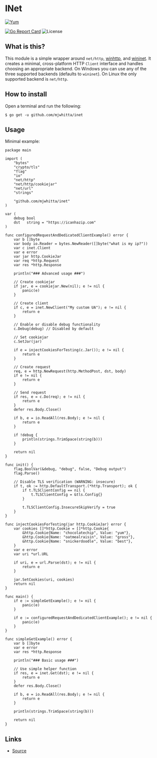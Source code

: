 # INet

[![Yum](https://img.shields.io/badge/-Buy%20me%20a%20cookie-blue?labelColor=grey&logo=cookiecutter&style=for-the-badge)](https://www.buymeacoffee.com/mjwhitta)

[![Go Report Card](https://goreportcard.com/badge/github.com/mjwhitta/inet?style=for-the-badge)](https://goreportcard.com/report/github.com/mjwhitta/inet)
![License](https://img.shields.io/github/license/mjwhitta/inet?style=for-the-badge)

## What is this?

This module is a simple wrapper around `net/http`, [winhttp], and
[wininet]. It creates a minimal, cross-platform HTTP `Client`
interface and handles choosing an appropriate backend. On Windows you
can use any of the three supported backends (defaults to `wininet`).
On Linux the only supported backend is `net/http`.

[winhttp]: https://github.com/mjwhitta/win/tree/main/winhttp
[wininet]: https://github.com/mjwhitta/win/tree/main/wininet

## How to install

Open a terminal and run the following:

```
$ go get -u github.com/mjwhitta/inet
```

## Usage

Minimal example:

```
package main

import (
    "bytes"
    "crypto/tls"
    "flag"
    "io"
    "net/http"
    "net/http/cookiejar"
    "net/url"
    "strings"

    "github.com/mjwhitta/inet"
)

var (
    debug bool
    dst   string = "https://icanhazip.com"
)

func configuredRequestAndDedicatedClientExample() error {
    var b []byte
    var body io.Reader = bytes.NewReader([]byte("what is my ip?"))
    var c inet.Client
    var e error
    var jar http.CookieJar
    var req *http.Request
    var res *http.Response

    println("### Advanced usage ###")

    // Create cookiejar
    if jar, e = cookiejar.New(nil); e != nil {
        panic(e)
    }

    // Create client
    if c, e = inet.NewClient("My custom UA"); e != nil {
        return e
    }

    // Enable or disable debug functionality
    c.Debug(debug) // Disabled by default

    // Set cookiejar
    c.SetJar(jar)

    if e = injectCookiesForTesting(c.Jar()); e != nil {
        return e
    }

    // Create request
    req, e = http.NewRequest(http.MethodPost, dst, body)
    if e != nil {
        return e
    }

    // Send request
    if res, e = c.Do(req); e != nil {
        return e
    }
    defer res.Body.Close()

    if b, e = io.ReadAll(res.Body); e != nil {
        return e
    }

    if !debug {
        println(strings.TrimSpace(string(b)))
    }

    return nil
}

func init() {
    flag.BoolVar(&debug, "debug", false, "Debug output")
    flag.Parse()

    // Disable TLS verification (WARNING: insecure)
    if t, ok := http.DefaultTransport.(*http.Transport); ok {
        if t.TLSClientConfig == nil {
            t.TLSClientConfig = &tls.Config{}
        }

        t.TLSClientConfig.InsecureSkipVerify = true
    }
}

func injectCookiesForTesting(jar http.CookieJar) error {
    var cookies []*http.Cookie = []*http.Cookie{
        &http.Cookie{Name: "chocolatechip", Value: "yum"},
        &http.Cookie{Name: "oatmealraisin", Value: "gross"},
        &http.Cookie{Name: "snickerdoodle", Value: "best"},
    }
    var e error
    var uri *url.URL

    if uri, e = url.Parse(dst); e != nil {
        return e
    }

    jar.SetCookies(uri, cookies)
    return nil
}

func main() {
    if e := simpleGetExample(); e != nil {
        panic(e)
    }

    if e := configuredRequestAndDedicatedClientExample(); e != nil {
        panic(e)
    }
}

func simpleGetExample() error {
    var b []byte
    var e error
    var res *http.Response

    println("### Basic usage ###")

    // Use simple helper function
    if res, e = inet.Get(dst); e != nil {
        return e
    }
    defer res.Body.Close()

    if b, e = io.ReadAll(res.Body); e != nil {
        return e
    }

    println(strings.TrimSpace(string(b)))

    return nil
}
```

## Links

- [Source](https://github.com/mjwhitta/inet)
